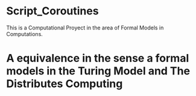# Script_Coroutines

This is a Computational Proyect in the area of Formal Models in Computations.
# A equivalence in the sense a formal models in the Turing Model and The Distributes Computing
